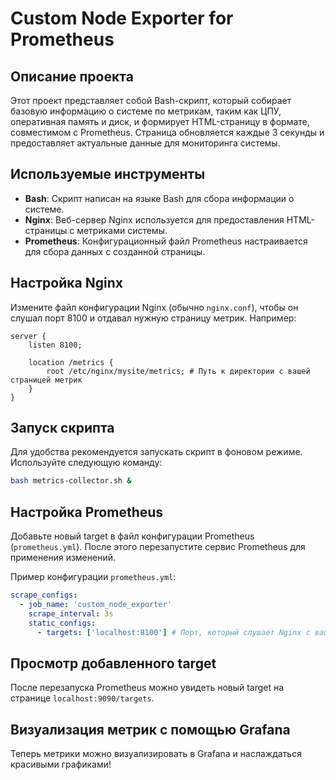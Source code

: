 # Custom Node Exporter for Prometheus

## Описание проекта

Этот проект представляет собой Bash-скрипт, который собирает базовую информацию о системе по метрикам, таким как ЦПУ, оперативная память и диск, и формирует HTML-страницу в формате, совместимом с Prometheus. Страница обновляется каждые 3 секунды и предоставляет актуальные данные для мониторинга системы.

## Используемые инструменты

- **Bash**: Скрипт написан на языке Bash для сбора информации о системе.
- **Nginx**: Веб-сервер Nginx используется для предоставления HTML-страницы с метриками системы.
- **Prometheus**: Конфигурационный файл Prometheus настраивается для сбора данных с созданной страницы.

## Настройка Nginx

Измените файл конфигурации Nginx (обычно `nginx.conf`), чтобы он слушал порт 8100 и отдавал нужную страницу метрик. Например:

```nginx
server {
    listen 8100;

    location /metrics {
        root /etc/nginx/mysite/metrics; # Путь к директории с вашей страницей метрик
    }
} 
```
## Запуск скрипта

Для удобства рекомендуется запускать скрипт в фоновом режиме. Используйте следующую команду:

```bash
bash metrics-collector.sh &
```

## Настройка Prometheus

Добавьте новый target в файл конфигурации Prometheus (`prometheus.yml`). После этого перезапустите сервис Prometheus для применения изменений.

Пример конфигурации `prometheus.yml`:

```yaml
scrape_configs:
  - job_name: 'custom_node_exporter'
    scrape_interval: 3s
    static_configs:
      - targets: ['localhost:8100'] # Порт, который слушает Nginx с вашей страницей метрик
```

## Просмотр добавленного target

После перезапуска Prometheus можно увидеть новый target на странице `localhost:9090/targets`.

## Визуализация метрик с помощью Grafana

Теперь метрики можно визуализировать в Grafana и наслаждаться красивыми графиками!
